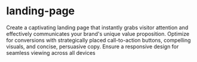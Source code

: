 # landing-page
Create a captivating landing page that instantly grabs visitor attention and effectively communicates your brand's unique value proposition. Optimize for conversions with strategically placed call-to-action buttons, compelling visuals, and concise, persuasive copy. Ensure a responsive design for seamless viewing across all devices
